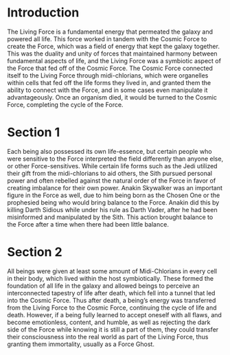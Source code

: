 # Introduction

The Living Force is a fundamental energy that permeated the galaxy and powered all life.
This force worked in tandem with the Cosmic Force to create the Force, which was a field of energy that kept the galaxy together.
This was the duality and unity of forces that maintained harmony between fundamental aspects of life, and the Living Force was a symbiotic aspect of the Force that fed off of the Cosmic Force.
The Cosmic Force connected itself to the Living Force through midi-chlorians, which were organelles within cells that fed off the life forms they lived in, and granted them the ability to connect with the Force, and in some cases even manipulate it advantageously.
Once an organism died, it would be turned to the Cosmic Force, completing the cycle of the Force.

# Section 1

Each being also possessed its own life-essence, but certain people who were sensitive to the Force interpreted the field differently than anyone else, or other Force-sensitives.
While certain life forms such as the Jedi utilized their gift from the midi-chlorians to aid others, the Sith pursued personal power and often rebelled against the natural order of the Force in favor of creating imbalance for their own power.
Anakin Skywalker was an important figure in the Force as well, due to him being born as the Chosen One or the prophesied being who would bring balance to the Force.
Anakin did this by killing Darth Sidious while under his rule as Darth Vader, after he had been misinformed and manipulated by the Sith.
This action brought balance to the Force after a time when there had been little balance.

# Section 2

All beings were given at least some amount of Midi-Chlorians in every cell in their body, which lived within the host symbiotically.
These formed the foundation of all life in the galaxy and allowed beings to perceive an interconnected tapestry of life after death, which fell into a tunnel that led into the Cosmic Force.
Thus after death, a being’s energy was transferred from the Living Force to the Cosmic Force, continuing the cycle of life and death.
However, if a being fully learned to accept oneself with all flaws, and become emotionless, content, and humble, as well as rejecting the dark side of the Force while knowing it is still a part of them, they could transfer their consciousness into the real world as part of the Living Force, thus granting them immortality, usually as a Force Ghost.
